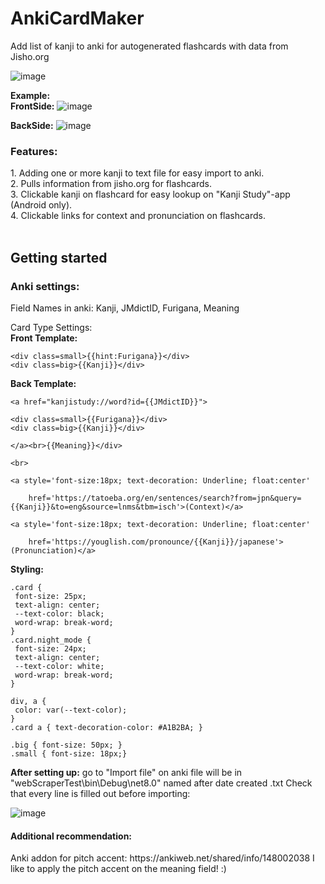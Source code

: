 # AnkiCardMaker
Add list of kanji to anki for autogenerated flashcards with data from Jisho.org

![image](https://github.com/Bluskyfishing/AnkiCardMaker/assets/121456599/93200d7b-1d52-4a51-92ca-c134358a96ab)

**Example:**<br>
**FrontSide:**
![image](https://github.com/Bluskyfishing/AnkiCardMaker/assets/121456599/376f1682-e94f-4c07-91b9-3ba179fc898f)

**BackSide:**
![image](https://github.com/Bluskyfishing/AnkiCardMaker/assets/121456599/94eba8ac-47a1-4e17-8f36-334d17729495)

<h3>Features:</h3>
1. Adding one or more kanji to text file for easy import to anki. <br>
2. Pulls information from jisho.org for flashcards. <br>
3. Clickable kanji on flashcard for easy lookup on "Kanji Study"-app (Android only). <br>
4. Clickable links for context and pronunciation on flashcards. <br>
<br>

<h2>Getting started</h2>

<h3>Anki settings:</h3> 

Field Names in anki: 
Kanji, JMdictID, Furigana, Meaning

Card Type Settings: <br>
**Front Template:**

```
<div class=small>{{hint:Furigana}}</div>
<div class=big>{{Kanji}}</div>
```
**Back Template:**
```
<a href="kanjistudy://word?id={{JMdictID}}">

<div class=small>{{Furigana}}</div>
<div class=big>{{Kanji}}</div>

</a><br>{{Meaning}}</div>

<br>

<a style='font-size:18px; text-decoration: Underline; float:center'
        
	href='https://tatoeba.org/en/sentences/search?from=jpn&query={{Kanji}}&to=eng&source=lnms&tbm=isch'>(Context)</a>  

<a style='font-size:18px; text-decoration: Underline; float:center'
        
	href='https://youglish.com/pronounce/{{Kanji}}/japanese'>(Pronunciation)</a>
```
**Styling:**
```
.card {
 font-size: 25px;
 text-align: center;
 --text-color: black;
 word-wrap: break-word;
}
.card.night_mode {
 font-size: 24px;
 text-align: center;
 --text-color: white;
 word-wrap: break-word;
}

div, a {
 color: var(--text-color);
}
.card a { text-decoration-color: #A1B2BA; }

.big { font-size: 50px; }
.small { font-size: 18px;}
```
**After setting up:**
go to "Import file" on anki
file will be in "webScraperTest\bin\Debug\net8.0" named after date created .txt
Check that every line is filled out before importing: 

![image](https://github.com/Bluskyfishing/AnkiCardMaker/assets/121456599/2f30fd16-f31d-4c7f-8b1a-de3f36c8f242)

<h4>Additional recommendation:</h4>
Anki addon for pitch accent:
https://ankiweb.net/shared/info/148002038
I like to apply the pitch accent on the meaning field! :)
